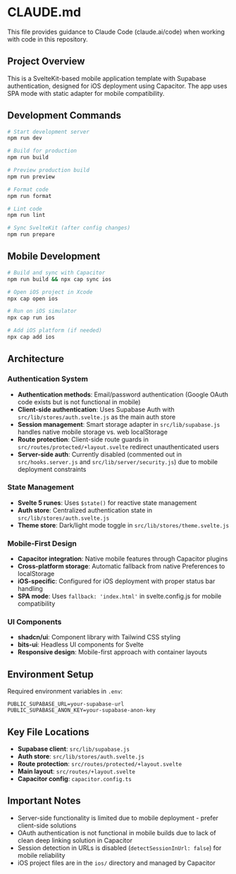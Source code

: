 # CLAUDE.md

This file provides guidance to Claude Code (claude.ai/code) when working with code in this repository.

## Project Overview

This is a SvelteKit-based mobile application template with Supabase authentication, designed for iOS deployment using Capacitor. The app uses SPA mode with static adapter for mobile compatibility.

## Development Commands

```bash
# Start development server
npm run dev

# Build for production
npm run build

# Preview production build
npm run preview

# Format code
npm run format

# Lint code
npm run lint

# Sync SvelteKit (after config changes)
npm run prepare
```

## Mobile Development

```bash
# Build and sync with Capacitor
npm run build && npx cap sync ios

# Open iOS project in Xcode
npx cap open ios

# Run on iOS simulator
npx cap run ios

# Add iOS platform (if needed)
npx cap add ios
```

## Architecture

### Authentication System
- **Authentication methods**: Email/password authentication (Google OAuth code exists but is not functional in mobile)
- **Client-side authentication**: Uses Supabase Auth with `src/lib/stores/auth.svelte.js` as the main auth store
- **Session management**: Smart storage adapter in `src/lib/supabase.js` handles native mobile storage vs. web localStorage
- **Route protection**: Client-side route guards in `src/routes/protected/+layout.svelte` redirect unauthenticated users
- **Server-side auth**: Currently disabled (commented out in `src/hooks.server.js` and `src/lib/server/security.js`) due to mobile deployment constraints

### State Management
- **Svelte 5 runes**: Uses `$state()` for reactive state management
- **Auth store**: Centralized authentication state in `src/lib/stores/auth.svelte.js`
- **Theme store**: Dark/light mode toggle in `src/lib/stores/theme.svelte.js`

### Mobile-First Design
- **Capacitor integration**: Native mobile features through Capacitor plugins
- **Cross-platform storage**: Automatic fallback from native Preferences to localStorage
- **iOS-specific**: Configured for iOS deployment with proper status bar handling
- **SPA mode**: Uses `fallback: 'index.html'` in svelte.config.js for mobile compatibility

### UI Components
- **shadcn/ui**: Component library with Tailwind CSS styling
- **bits-ui**: Headless UI components for Svelte
- **Responsive design**: Mobile-first approach with container layouts

## Environment Setup

Required environment variables in `.env`:
```
PUBLIC_SUPABASE_URL=your-supabase-url
PUBLIC_SUPABASE_ANON_KEY=your-supabase-anon-key
```

## Key File Locations

- **Supabase client**: `src/lib/supabase.js`
- **Auth store**: `src/lib/stores/auth.svelte.js`
- **Route protection**: `src/routes/protected/+layout.svelte`
- **Main layout**: `src/routes/+layout.svelte`
- **Capacitor config**: `capacitor.config.ts`

## Important Notes

- Server-side functionality is limited due to mobile deployment - prefer client-side solutions
- OAuth authentication is not functional in mobile builds due to lack of clean deep linking solution in Capacitor
- Session detection in URLs is disabled (`detectSessionInUrl: false`) for mobile reliability
- iOS project files are in the `ios/` directory and managed by Capacitor